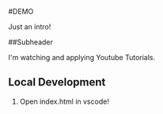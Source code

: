 #DEMO


Just an intro!

##Subheader

I'm watching and applying Youtube Tutorials.

## Local Development
  1. Open index.html in  vscode!

  
